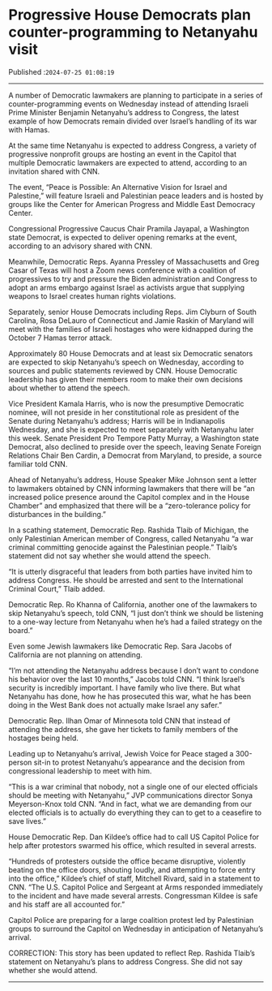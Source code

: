 # Progressive House Democrats plan counter-programming to Netanyahu visit

Published :`2024-07-25 01:08:19`

---

A number of Democratic lawmakers are planning to participate in a series of counter-programming events on Wednesday instead of attending Israeli Prime Minister Benjamin Netanyahu’s address to Congress, the latest example of how Democrats remain divided over Israel’s handling of its war with Hamas.

At the same time Netanyahu is expected to address Congress, a variety of progressive nonprofit groups are hosting an event in the Capitol that multiple Democratic lawmakers are expected to attend, according to an invitation shared with CNN.

The event, “Peace is Possible: An Alternative Vision for Israel and Palestine,” will feature Israeli and Palestinian peace leaders and is hosted by groups like the Center for American Progress and Middle East Democracy Center.

Congressional Progressive Caucus Chair Pramila Jayapal, a Washington state Democrat, is expected to deliver opening remarks at the event, according to an advisory shared with CNN.

Meanwhile, Democratic Reps. Ayanna Pressley of Massachusetts and Greg Casar of Texas will host a Zoom news conference with a coalition of progressives to try and pressure the Biden administration and Congress to adopt an arms embargo against Israel as activists argue that supplying weapons to Israel creates human rights violations.

Separately, senior House Democrats including Reps. Jim Clyburn of South Carolina, Rosa DeLauro of Connecticut and Jamie Raskin of Maryland will meet with the families of Israeli hostages who were kidnapped during the October 7 Hamas terror attack.

Approximately 80 House Democrats and at least six Democratic senators are expected to skip Netanyahu’s speech on Wednesday, according to sources and public statements reviewed by CNN. House Democratic leadership has given their members room to make their own decisions about whether to attend the speech.

Vice President Kamala Harris, who is now the presumptive Democratic nominee, will not preside in her constitutional role as president of the Senate during Netanyahu’s address; Harris will be in Indianapolis Wednesday, and she is expected to meet separately with Netanyahu later this week. Senate President Pro Tempore Patty Murray, a Washington state Democrat, also declined to preside over the speech, leaving Senate Foreign Relations Chair Ben Cardin, a Democrat from Maryland, to preside, a source familiar told CNN.

Ahead of Netanyahu’s address, House Speaker Mike Johnson sent a letter to lawmakers obtained by CNN informing lawmakers that there will be “an increased police presence around the Capitol complex and in the House Chamber” and emphasized that there will be a “zero-tolerance policy for disturbances in the building.”

In a scathing statement, Democratic Rep. Rashida Tlaib of Michigan, the only Palestinian American member of Congress, called Netanyahu “a war criminal committing genocide against the Palestinian people.” Tlaib’s statement did not say whether she would attend the speech.

“It is utterly disgraceful that leaders from both parties have invited him to address Congress. He should be arrested and sent to the International Criminal Court,” Tlaib added.

Democratic Rep. Ro Khanna of California, another one of the lawmakers to skip Netanyahu’s speech, told CNN, “I just don’t think we should be listening to a one-way lecture from Netanyahu when he’s had a failed strategy on the board.”

Even some Jewish lawmakers like Democratic Rep. Sara Jacobs of California are not planning on attending.

“I’m not attending the Netanyahu address because I don’t want to condone his behavior over the last 10 months,” Jacobs told CNN. “I think Israel’s security is incredibly important. I have family who live there. But what Netanyahu has done, how he has prosecuted this war, what he has been doing in the West Bank does not actually make Israel any safer.”

Democratic Rep. Ilhan Omar of Minnesota told CNN that instead of attending the address, she gave her tickets to family members of the hostages being held.

Leading up to Netanyahu’s arrival, Jewish Voice for Peace staged a 300-person sit-in to protest Netanyahu’s appearance and the decision from congressional leadership to meet with him.

“This is a war criminal that nobody, not a single one of our elected officials should be meeting with Netanyahu,” JVP communications director Sonya Meyerson-Knox told CNN. “And in fact, what we are demanding from our elected officials is to actually do everything they can to get to a ceasefire to save lives.”

House Democratic Rep. Dan Kildee’s office had to call US Capitol Police for help after protestors swarmed his office, which resulted in several arrests.

“Hundreds of protesters outside the office became disruptive, violently beating on the office doors, shouting loudly, and attempting to force entry into the office,” Kildee’s chief of staff, Mitchell Rivard, said in a statement to CNN. “The U.S. Capitol Police and Sergeant at Arms responded immediately to the incident and have made several arrests. Congressman Kildee is safe and his staff are all accounted for.”

Capitol Police are preparing for a large coalition protest led by Palestinian groups to surround the Capitol on Wednesday in anticipation of Netanyahu’s arrival.

CORRECTION: This story has been updated to reflect Rep. Rashida Tlaib’s statement on Netanyahu’s plans to address Congress. She did not say whether she would attend.

---

